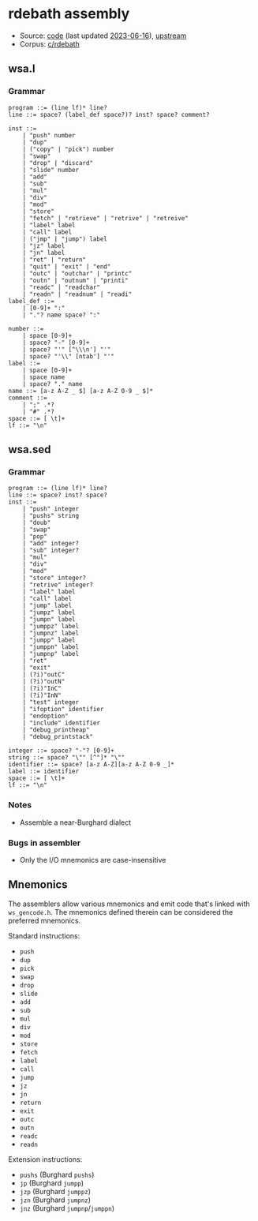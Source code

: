 # rdebath assembly

- Source: [code](https://github.com/wspace/rdebath-c)
  (last updated [2023-06-16](https://github.com/wspace/rdebath-c/tree/31315a56a064029e5486eececf144bc833b526cb)),
  [upstream](https://github.com/rdebath/whitespace)
- Corpus: [c/rdebath](https://github.com/wspace/corpus/blob/main/c/rdebath/project.json)

## wsa.l

### Grammar

```bnf
program ::= (line lf)* line?
line ::= space? (label_def space?)? inst? space? comment?

inst ::=
    | "push" number
    | "dup"
    | ("copy" | "pick") number
    | "swap"
    | "drop" | "discard"
    | "slide" number
    | "add"
    | "sub"
    | "mul"
    | "div"
    | "mod"
    | "store"
    | "fetch" | "retrieve" | "retrive" | "retreive"
    | "label" label
    | "call" label
    | ("jmp" | "jump") label
    | "jz" label
    | "jn" label
    | "ret" | "return"
    | "quit" | "exit" | "end"
    | "outc" | "outchar" | "printc"
    | "outn" | "outnum" | "printi"
    | "readc" | "readchar"
    | "readn" | "readnum" | "readi"
label_def ::=
    | [0-9]+ ":"
    | "."? name space? ":"

number ::=
    | space [0-9]+
    | space? "-" [0-9]+
    | space? "'" [^\\\n'] "'"
    | space? "'\\" [ntab'] "'"
label ::=
    | space [0-9]+
    | space name
    | space? "." name
name ::= [a-z A-Z _ $] [a-z A-Z 0-9 _ $]*
comment ::=
    | ";" .*?
    | "#" .*?
space ::= [ \t]+
lf ::= "\n"
```

## wsa.sed

### Grammar

```bnf
program ::= (line lf)* line?
line ::= space? inst? space?
inst ::=
    | "push" integer
    | "pushs" string
    | "doub"
    | "swap"
    | "pop"
    | "add" integer?
    | "sub" integer?
    | "mul"
    | "div"
    | "mod"
    | "store" integer?
    | "retrive" integer?
    | "label" label
    | "call" label
    | "jump" label
    | "jumpz" label
    | "jumpn" label
    | "jumppz" label
    | "jumpnz" label
    | "jumpp" label
    | "jumppn" label
    | "jumpnp" label
    | "ret"
    | "exit"
    | (?i)"outC"
    | (?i)"outN"
    | (?i)"InC"
    | (?i)"InN"
    | "test" integer
    | "ifoption" identifier
    | "endoption"
    | "include" identifier
    | "debug_printheap"
    | "debug_printstack"

integer ::= space? "-"? [0-9]+
string ::= space? "\"" [^"]* "\""
identifier ::= space? [a-z A-Z][a-z A-Z 0-9 _]*
label ::= identifier
space ::= [ \t]+
lf ::= "\n"
```

### Notes

- Assemble a near-Burghard dialect

### Bugs in assembler

- Only the I/O mnemonics are case-insensitive

## Mnemonics

The assemblers allow various mnemonics and emit code that's linked with
`ws_gencode.h`. The mnemonics defined therein can be considered the preferred
mnemonics.

Standard instructions:
- `push`
- `dup`
- `pick`
- `swap`
- `drop`
- `slide`
- `add`
- `sub`
- `mul`
- `div`
- `mod`
- `store`
- `fetch`
- `label`
- `call`
- `jump`
- `jz`
- `jn`
- `return`
- `exit`
- `outc`
- `outn`
- `readc`
- `readn`

Extension instructions:
- `pushs` (Burghard `pushs`)
- `jp` (Burghard `jumpp`)
- `jzp` (Burghard `jumppz`)
- `jzn` (Burghard `jumpnz`)
- `jnz` (Burghard `jumpnp`/`jumppn`)
